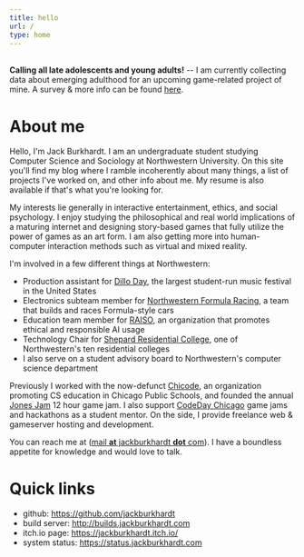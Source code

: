 ```yaml
---
title: hello
url: /
type: home
---
```

\
**Calling all late adolescents and young adults!** -- I am currently collecting data about emerging adulthood for an upcoming game-related project of mine. A survey & more info can be found [here](https://northwestern.az1.qualtrics.com/jfe/form/SV_8JszDVPoFKyGtX8).

# About me
Hello, I'm Jack Burkhardt. I am an undergraduate student studying Computer Science and Sociology at Northwestern University. On this site you'll find my blog where I ramble incoherently about many things, a list of projects I've worked on, and other info about me. My resume is also available if that's what you're looking for.

My interests lie generally in interactive entertainment, ethics, and social psychology. I enjoy studying the philosophical and real world implications of a maturing internet and designing story-based games that fully utilize the power of games as an art form. I am also getting more into human-computer interaction methods such as virtual and mixed reality.
 
I'm involved in a few different things at Northwestern:
- Production assistant for [Dillo Day](https://dilloday.org/), the largest student-run music festival in the United States
- Electronics subteam member for [Northwestern Formula Racing](https://northwesternformularacing.com/), a team that builds and races Formula-style cars
- Education team member for [RAISO](https://raiso.org/), an organization that promotes ethical and responsible AI usage
- Technology Chair for [Shepard Residential College](https://shepardrc.com/), one of Northwestern's ten residential colleges
- I also serve on a student advisory board to Northwestern's computer science department
 
Previously I worked with the now-defunct [Chicode](https://chicode.org/), an organization promoting CS education in Chicago Public Schools, and founded the annual [Jones Jam](https://jonesjam.org/) 12 hour game jam. I also support [CodeDay Chicago](https://event.codeday.org/chicago) game jams and hackathons as a student mentor. On the side, I provide freelance web & gameserver hosting and development.

You can reach me at ([mail **at** jackburkhardt **dot** com](mailto:mail@jackburkhardt.com)). I have a boundless appetite for knowledge and would love to talk.

# Quick links
- github: https://github.com/jackburkhardt
- build server: http://builds.jackburkhardt.com
- itch.io page: https://jackburkhardt.itch.io/
- system status: https://status.jackburkhardt.com